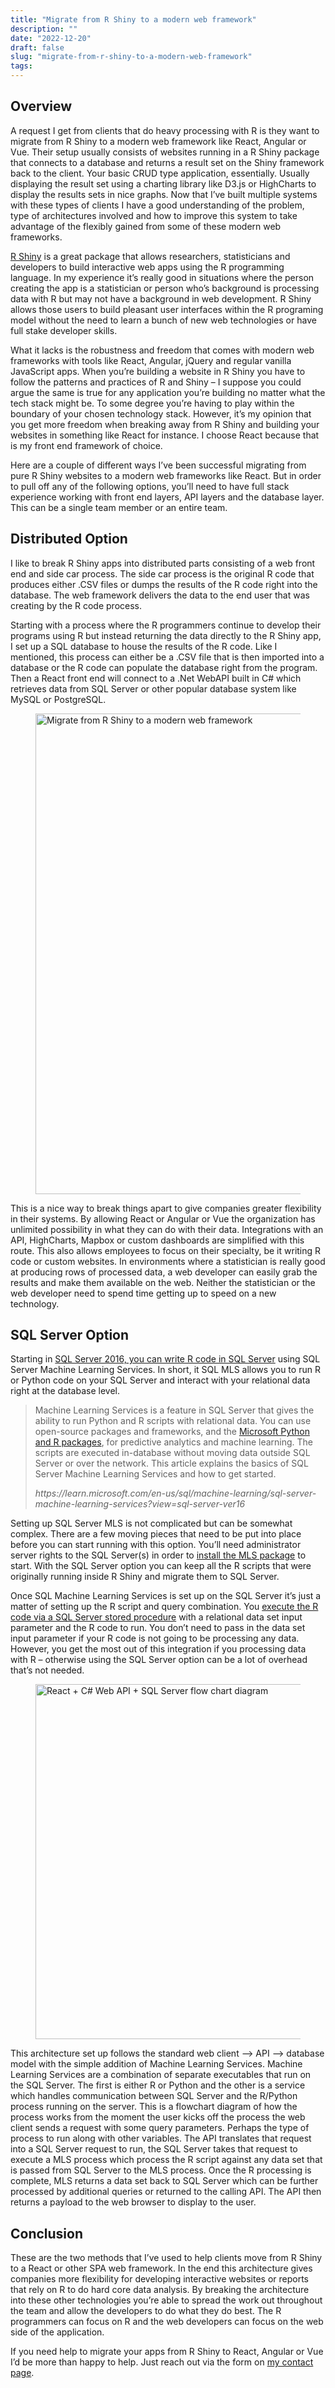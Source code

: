 ```yaml
---
title: "Migrate from R Shiny to a modern web framework"
description: ""
date: "2022-12-20"
draft: false
slug: "migrate-from-r-shiny-to-a-modern-web-framework"
tags:
---
```


<!--kg-card-begin: html-->
<h2>Overview</h2>

<p>A request I get from clients that do heavy processing with R is they want to migrate from R Shiny to a modern web framework like React, Angular or Vue. Their setup usually consists of websites running in a R Shiny package that connects to a database and returns a result set on the Shiny framework back to the client. Your basic CRUD type application, essentially. Usually displaying the result set using a charting library like D3.js or HighCharts to display the results sets in nice graphs. Now that I&#8217;ve built multiple systems with these types of clients I have a good understanding of the problem, type of architectures involved and how to improve this system to take advantage of the flexibly gained from some of these modern web frameworks.</p>

<p><a href="https://shiny.rstudio.com/" data-type="URL" data-id="https://shiny.rstudio.com/" target="_blank" rel="noreferrer noopener">R Shiny</a> is a great package that allows researchers, statisticians and developers to build interactive web apps using the R programming language. In my experience it&#8217;s really good in situations where the person creating the app is a statistician or person who&#8217;s background is processing data with R but may not have a background in web development. R Shiny allows those users to build pleasant user interfaces within the R programing model without the need to learn a bunch of new web technologies or have full stake developer skills.</p>

<p>What it lacks is the robustness and freedom that comes with modern web frameworks with tools like React, Angular, jQuery and regular vanilla JavaScript apps. When you&#8217;re building a website in R Shiny you have to follow the patterns and practices of R and Shiny &#8211; I suppose you could argue the same is true for any application you&#8217;re building no matter what the tech stack might be. To some degree you&#8217;re having to play within the boundary of your chosen technology stack. However, it&#8217;s my opinion that you get more freedom when breaking away from R Shiny and building your websites in something like React for instance. I choose React because that is my front end framework of choice.</p>

<p>Here are a couple of different ways I&#8217;ve been successful migrating from pure R Shiny websites to a modern web frameworks like React. But in order to pull off any of the following options, you&#8217;ll need to have full stack experience working with front end layers, API layers and the database layer. This can be a single team member or an entire team. </p>

<h2>Distributed Option</h2>

<p>I like to break R Shiny apps into distributed parts consisting of a web front end and side car process. The side car process is the original R code that produces either .CSV files or dumps the results of the R code right into the database. The web framework delivers the data to the end user that was creating by the R code process.</p>

<p>Starting with a process where the R programmers continue to develop their programs using R but instead returning the data directly to the R Shiny app, I set up a SQL database to house the results of the R code. Like I mentioned, this process can either be a .CSV file that is then imported into a database or the R code can populate the database right from the program. Then a React front end will connect to a .Net WebAPI built in C# which retrieves data from SQL Server or other popular database system like MySQL or PostgreSQL. </p>

<figure class="wp-block-image aligncenter size-full"><img decoding="async" loading="lazy" width="675" height="769" src="/images/wordpress/2022/12/Screenshot-2022-12-16-at-4.53.10-PM.png" alt="Migrate from R Shiny to a modern web framework" class="wp-image-17218" sizes="(max-width: 675px) 100vw, 675px" /></figure>

<p>This is a nice way to break things apart to give companies greater flexibility in their systems. By allowing React or Angular or Vue the organization has unlimited possibility in what they can do with their data. Integrations with an API, HighCharts, Mapbox or custom dashboards are simplified with this route. This also allows employees to focus on their specialty, be it writing R code or custom websites. In environments where a statistician is really good at producing rows of processed data, a web developer can easily grab the results and make them available on the web. Neither the statistician or the web developer need to spend time getting up to speed on a new technology.</p>

<h2>SQL Server Option</h2>

<p>Starting in <a href="https://learn.microsoft.com/en-us/sql/machine-learning/sql-server-machine-learning-services?view=sql-server-ver16" data-type="URL" data-id="https://learn.microsoft.com/en-us/sql/machine-learning/sql-server-machine-learning-services?view=sql-server-ver16" target="_blank" rel="noreferrer noopener">SQL Server 2016, you can write R code in SQL Server</a> using SQL Server Machine Learning Services. In short, it SQL MLS  allows you to run R or Python code on your SQL Server and interact with your relational data right at the database level. </p>

<blockquote class="wp-block-quote">
<p>Machine Learning Services is a feature in SQL Server that gives the ability to run Python and R scripts with relational data. You can use open-source packages and frameworks, and the <a href="https://learn.microsoft.com/en-us/sql/machine-learning/sql-server-machine-learning-services?view=sql-server-ver16#packages">Microsoft Python and R packages</a>, for predictive analytics and machine learning. The scripts are executed in-database without moving data outside SQL Server or over the network. This article explains the basics of SQL Server Machine Learning Services and how to get started.</p>
<cite>https://learn.microsoft.com/en-us/sql/machine-learning/sql-server-machine-learning-services?view=sql-server-ver16</cite></blockquote>

<p>Setting up SQL Server MLS is not complicated but can be somewhat complex. There are a few moving pieces that need to be put into place before you can start running with this option. You&#8217;ll need administrator server rights to the SQL Server(s) in order to <a href="https://learn.microsoft.com/en-us/sql/machine-learning/install/sql-machine-learning-services-windows-install-sql-2022?view=sql-server-ver16" data-type="URL" data-id="https://learn.microsoft.com/en-us/sql/machine-learning/install/sql-machine-learning-services-windows-install-sql-2022?view=sql-server-ver16" target="_blank" rel="noreferrer noopener">install the MLS package</a> to start. With the SQL Server option you can keep all the R scripts that were originally running inside R Shiny and migrate them to SQL Server. </p>

<p>Once SQL Machine Learning Services is set up on the SQL Server it&#8217;s just a matter of setting up the R script and query combination. You <a href="https://learn.microsoft.com/en-us/sql/machine-learning/tutorials/quickstart-r-create-script?view=sql-server-ver16" target="_blank" data-type="URL" data-id="https://learn.microsoft.com/en-us/sql/machine-learning/tutorials/quickstart-r-create-script?view=sql-server-ver16" rel="noreferrer noopener">execute the R code via a SQL Server stored procedure</a> with a relational data set input parameter and the R code to run. You don&#8217;t need to pass in the data set input parameter if your R code is not going to be processing any data. However, you get the most out of this integration if you processing data with R &#8211; otherwise using the SQL Server option can be a lot of overhead that&#8217;s not needed.</p>

<figure class="wp-block-image size-full"><img decoding="async" loading="lazy" width="762" height="568" src="/images/wordpress/2022/12/Screenshot-2022-12-13-at-8.55.23-AM.png" alt="React + C# Web API + SQL Server flow chart diagram" class="wp-image-16859" sizes="(max-width: 762px) 100vw, 762px" /></figure>

<p>This architecture set up follows the standard web client &#8211;&gt; API &#8211;&gt; database model with the simple addition of Machine Learning Services. Machine Learning Services are a combination of separate executables that run on the SQL Server. The first is either R or Python and the other is a service which handles communication between SQL Server and the R/Python process running on the server. This is a flowchart diagram of how the process works from the moment the user kicks off the process the web client sends a request with some query parameters. Perhaps the type of process to run along with other variables. The API translates that request into a SQL Server request to run, the SQL Server takes that request to execute a MLS process which process the R script against any data set that is passed from SQL Server to the MLS process. Once the R processing is complete, MLS returns a data set back to SQL Server which can be further processed by additional queries or returned to the calling API. The API then returns a payload to the web browser to display to the user. </p>

<h2>Conclusion</h2>

<p>These are the two methods that I&#8217;ve used to help clients move from R Shiny to a React or other SPA web framework. In the end this architecture gives companies more flexibility for developing interactive websites or reports that rely on R to do hard core data analysis. By breaking the architecture into these other technologies you&#8217;re able to spread the work out throughout the team and allow the developers to do what they do best. The R programmers can focus on R and the web developers can focus on the web side of the application. </p>

<p>If you need help to migrate your apps from R Shiny to React, Angular or Vue I&#8217;d be more than happy to help. Just reach out via the form on <a href="https://clintmcmahon.com/contact/" data-type="page" data-id="450">my contact page</a>.</p>
<!--kg-card-end: html-->

